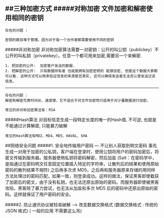 ##三种加密方式
#####对称加密
	文件加密和解密使用相同的密钥
---
	存在的问题 :
	
	密钥的数目难于管理。因为对于每一个合作者都需要使用不同的密钥
#####非对称加密
	非对称加密算法需要一对密钥：公开的叫公钥（publickey）不公开的叫私钥（privatekey）。任意一个都可用来加密,需要另一个来解密.
	
	1. 把加密的公开:  加密客户发送的数据.
	2. 把解密的公开:  只有数据持有者 也就是拥有加密密钥的 能够加密, 但是这个数据大家都可以看. 这种方式可以用来验证信息的来源是否真实, 还可以确保发送者无法否认曾发送过该信息。
---	
	存在的问题 :
	解密和解密花费时间长、速度慢，它不适合于对文件加密而只适用于对少量数据进行加密。 
	
	常见的非对称加密算法有：RSA
#####Hash算法
	对目标信息生成一段特定长度的唯一的Hash值, 不可逆, 也就是不能通过计算解密, 只能暴力破解

	常见的Hash算法有MD2、MD4、MD5、HAVAL、SHA 
	
##网络安全问题
#####1. 安全地传输用户密码   — 不让别人获取到明文密码
    事先生成一对用于加密的公私钥，客户端在登录时，使用公钥将用户的密码加密后，将密文传输到服务器。服务器使用私钥将密码解密，然后加盐 (Salt：在密码学中，是指通过在密码明文任意固定位置插入特定的字符串，让散列后的结果和使用原始密码的散列结果不相符) 之后再多次求 MD5，之后再和服务器原来存储的用同样方法处理过的密码匹配，如果一致，则登录成功。这样的做法，保证黑客即使截获了加密后的密文，由于没有私钥，也无法还原出原始的密码。而服务器即使被黑客攻陷，黑客除了暴力尝试，也无法从加盐和多次 MD5 后的密码中还原出原始的密码。这样就保证了用户密码的安全。
    
#####2. 防止通讯协议被轻易破解 —> 改变数据交换格式 (数据交换格式 : 传统的 JSON 格式)
	( 一般的应用 不需要这么吊)

